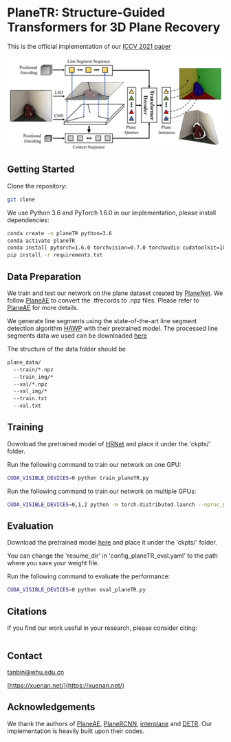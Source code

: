 # PlaneTR: Structure-Guided Transformers for 3D Plane Recovery

This is the official implementation of our [ICCV 2021 paper]()

<img src="misc/network.jpg" width="600">

## Getting Started

Clone the repository:
```bash
git clone 
```

We use Python 3.6 and PyTorch 1.6.0 in our implementation, please install dependencies:
```bash
conda create -n planeTR python=3.6
conda activate planeTR
conda install pytorch=1.6.0 torchvision=0.7.0 torchaudio cudatoolkit=10.2 -c pytorch
pip install -r requirements.txt
```

## Data Preparation
We train and test our network on the plane dataset created by [PlaneNet](https://github.com/art-programmer/PlaneNet).
We follow [PlaneAE](https://github.com/svip-lab/PlanarReconstruction) to convert the .tfrecords to .npz files.
Please refer to [PlaneAE](https://github.com/svip-lab/PlanarReconstruction) for more details.

We generate line segments using the state-of-the-art line segment detection algorithm [HAWP](https://github.com/cherubicXN/hawp) with their pretrained model.
The processed line segments data we used can be downloaded [here](https://drive.google.com/drive/folders/1Kj6fvTQfPB4TolwiCRpQnlvJfs2vKvJx?usp=sharing)

The structure of the data folder should be
```bash
plane_data/
  --train/*.npz
  --train_img/*
  --val/*.npz
  --val_img/*
  --train.txt
  --val.txt
```

## Training
Download the pretrained model of [HRNet](https://drive.google.com/drive/folders/1dCq4WxconPEDO8uZq4YDctZ8nxtvEtv8?usp=sharing) 
and place it under the 'ckpts/' folder.

Run the following command to train our network on one GPU:
```bash
CUDA_VISIBLE_DEVICES=0 python train_planeTR.py
```
Run the following command to train our network on multiple GPUs:
```bash
CUDA_VISIBLE_DEVICES=0,1,2 python -m torch.distributed.launch --nproc_per_node=3 --master_port 295025 train_planeTR.py
```

## Evaluation
Download the pretrained model [here](https://drive.google.com/drive/folders/1dCq4WxconPEDO8uZq4YDctZ8nxtvEtv8?usp=sharing) 
and place it under the 'ckpts/' folder.

You can change the 'resume_dir' in 'config_planeTR_eval.yaml' to the path where you save your weight file.

Run the following command to evaluate the performance:
```bash
CUDA_VISIBLE_DEVICES=0 python eval_planeTR.py
```

## Citations
If you find our work useful in your research, please consider citing:
```bash
```

## Contact
[tanbin@whu.edu.cn](tanbin@whu.edu.cn)

[https://xuenan.net/](https://xuenan.net/)

## Acknowledgements
We thank the authors of [PlaneAE](https://github.com/svip-lab/PlanarReconstruction), [PlaneRCNN](https://github.com/NVlabs/planercnn), [interplane](https://github.com/yi-ming-qian/interplane) and [DETR](https://github.com/facebookresearch/detr). Our implementation is heavily built upon their codes.
